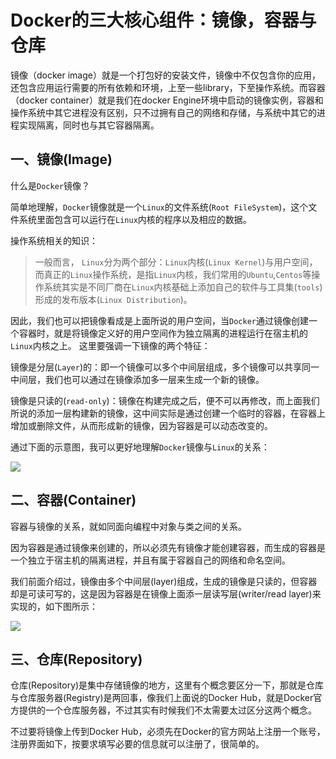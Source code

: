 # Docker的三大核心组件：镜像，容器与仓库

镜像（docker image）就是一个打包好的安装文件，镜像中不仅包含你的应用，还包含应用运行需要的所有依赖和环境，上至一些library，下至操作系统。而容器（docker container）就是我们在docker Engine环境中启动的镜像实例，容器和操作系统中其它进程没有区别，只不过拥有自己的网络和存储，与系统中其它的进程实现隔离，同时也与其它容器隔离。

## 一、镜像(Image)

什么是`Docker`镜像？

简单地理解，`Docker`镜像就是一个`Linux`的文件系统(`Root FileSystem`)，这个文件系统里面包含可以运行在`Linux`内核的程序以及相应的数据。

操作系统相关的知识：
> 一般而言， `Linux`分为两个部分：`Linux`内核(`Linux Kernel`)与用户空间，而真正的`Linux`操作系统，是指`Linux`内核，我们常用的`Ubuntu`,`Centos`等操作系统其实是不同厂商在`Linux`内核基础上添加自己的软件与工具集(`tools`)形成的发布版本(`Linux Distribution`)。

因此，我们也可以把镜像看成是上面所说的用户空间，当`Docker`通过镜像创建一个容器时，就是将镜像定义好的用户空间作为独立隔离的进程运行在宿主机的`Linux`内核之上。
这里要强调一下镜像的两个特征：


镜像是分层(`Layer`)的：即一个镜像可以多个中间层组成，多个镜像可以共享同一中间层，我们也可以通过在镜像添加多一层来生成一个新的镜像。


镜像是只读的(`read-only`)：镜像在构建完成之后，便不可以再修改，而上面我们所说的添加一层构建新的镜像，这中间实际是通过创建一个临时的容器，在容器上增加或删除文件，从而形成新的镜像，因为容器是可以动态改变的。


通过下面的示意图，我可以更好地理解`Docker`镜像与`Linux`的关系：

![](http://fang.images.fangwenzheng.top/20200414150645.png)

## 二、容器(Container)

容器与镜像的关系，就如同面向编程中对象与类之间的关系。

因为容器是通过镜像来创建的，所以必须先有镜像才能创建容器，而生成的容器是一个独立于宿主机的隔离进程，并且有属于容器自己的网络和命名空间。

我们前面介绍过，镜像由多个中间层(layer)组成，生成的镜像是只读的，但容器却是可读可写的，这是因为容器是在镜像上面添一层读写层(writer/read layer)来实现的，如下图所示：

![](http://fang.images.fangwenzheng.top/20200414150616.png)

## 三、仓库(Repository)

仓库(Repository)是集中存储镜像的地方，这里有个概念要区分一下，那就是仓库与仓库服务器(Registry)是两回事，像我们上面说的Docker Hub，就是Docker官方提供的一个仓库服务器，不过其实有时候我们不太需要太过区分这两个概念。

不过要将镜像上传到Docker Hub，必须先在Docker的官方网站上注册一个账号，注册界面如下，按要求填写必要的信息就可以注册了，很简单的。